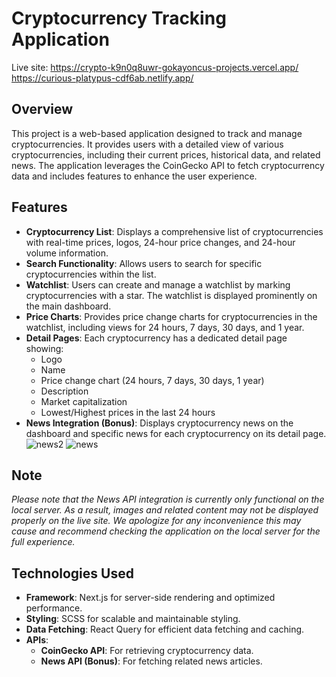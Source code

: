 # Cryptocurrency Tracking Application

Live site: https://crypto-k9n0q8uwr-gokayoncus-projects.vercel.app/
           https://curious-platypus-cdf6ab.netlify.app/

## Overview

This project is a web-based application designed to track and manage cryptocurrencies. It provides users with a detailed view of various cryptocurrencies, including their current prices, historical data, and related news. The application leverages the CoinGecko API to fetch cryptocurrency data and includes features to enhance the user experience.

## Features

- **Cryptocurrency List**: Displays a comprehensive list of cryptocurrencies with real-time prices, logos, 24-hour price changes, and 24-hour volume information.
- **Search Functionality**: Allows users to search for specific cryptocurrencies within the list.
- **Watchlist**: Users can create and manage a watchlist by marking cryptocurrencies with a star. The watchlist is displayed prominently on the main dashboard.
- **Price Charts**: Provides price change charts for cryptocurrencies in the watchlist, including views for 24 hours, 7 days, 30 days, and 1 year.
- **Detail Pages**: Each cryptocurrency has a dedicated detail page showing:
  - Logo
  - Name
  - Price change chart (24 hours, 7 days, 30 days, 1 year)
  - Description
  - Market capitalization
  - Lowest/Highest prices in the last 24 hours
- **News Integration (Bonus)**: Displays cryptocurrency news on the dashboard and specific news for each cryptocurrency on its detail page.
![news2](https://github.com/user-attachments/assets/9aeb5aa4-ad74-4f22-a6ff-f1eeb299c5c0)
![news](https://github.com/user-attachments/assets/98dce734-7391-4e65-9556-96bc09bae73c)

## Note

*Please note that the News API integration is currently only functional on the local server. As a result, images and related content may not be displayed properly on the live site. We apologize for any inconvenience this may cause and recommend checking the application on the local server for the full experience.*

## Technologies Used

- **Framework**: Next.js for server-side rendering and optimized performance.
- **Styling**: SCSS for scalable and maintainable styling.
- **Data Fetching**: React Query for efficient data fetching and caching.
- **APIs**:
  - **CoinGecko API**: For retrieving cryptocurrency data.
  - **News API (Bonus)**: For fetching related news articles.
